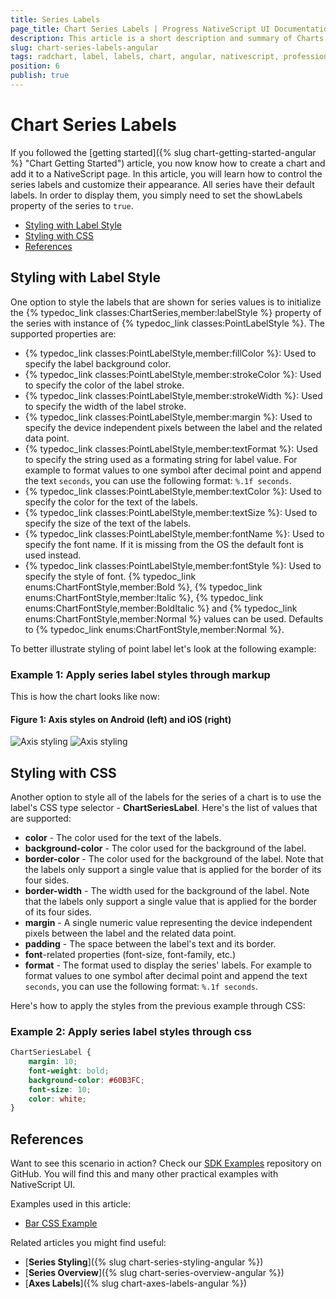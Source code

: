 ```yaml
---
title: Series Labels
page_title: Chart Series Labels | Progress NativeScript UI Documentation
description: This article is a short description and summary of Charts labels features.
slug: chart-series-labels-angular
tags: radchart, label, labels, chart, angular, nativescript, professional, ui
position: 6
publish: true
---
```


# Chart Series Labels

If you followed the [getting started]({% slug chart-getting-started-angular %} "Chart Getting Started") article, you now know how to create a chart and add it to a NativeScript page. In this article, you will learn how to control the series labels and customize their appearance. All series have their default labels. In order to display them, you simply need to set the showLabels property of the series to `true`.

* [Styling with Label Style](#styling-with-label-style)
* [Styling with CSS](#styling-with-css)
* [References](#references)

## Styling with Label Style

One option to style the labels that are shown for series values is to initialize the {% typedoc_link classes:ChartSeries,member:labelStyle %} property of the series with instance of {% typedoc_link classes:PointLabelStyle %}. The supported properties are:

* {% typedoc_link classes:PointLabelStyle,member:fillColor %}: Used to specify the label background color.
* {% typedoc_link classes:PointLabelStyle,member:strokeColor %}: Used to specify the color of the label stroke.
* {% typedoc_link classes:PointLabelStyle,member:strokeWidth %}: Used to specify the width of the label stroke.
* {% typedoc_link classes:PointLabelStyle,member:margin %}: Used to specify the device independent pixels between the label and the related data point.
* {% typedoc_link classes:PointLabelStyle,member:textFormat %}: Used to specify the string used as a formating string for label value. For example to format values to one symbol after decimal point and append the text `seconds`, you can use the following format: `%.1f seconds`.
* {% typedoc_link classes:PointLabelStyle,member:textColor %}: Used to specify the color for the text of the labels.
* {% typedoc_link classes:PointLabelStyle,member:textSize %}: Used to specify the size of the text of the labels.
* {% typedoc_link classes:PointLabelStyle,member:fontName %}: Used to specify the font name. If it is missing from the OS the default font is used instead.
* {% typedoc_link classes:PointLabelStyle,member:fontStyle %}: Used to specify the style of font. {% typedoc_link enums:ChartFontStyle,member:Bold %}, {% typedoc_link enums:ChartFontStyle,member:Italic %}, {% typedoc_link enums:ChartFontStyle,member:BoldItalic %} and {% typedoc_link enums:ChartFontStyle,member:Normal %} values can be used. Defaults to {% typedoc_link enums:ChartFontStyle,member:Normal %}.

To better illustrate styling of point label let's look at the following example:

### Example 1: Apply series label styles through markup

<snippet id='chart-angular-labels-styling'/>

This is how the chart looks like now:

#### Figure 1: Axis styles on Android (left) and iOS (right)

![Axis styling](../../../img/ns_ui//labels_styling_android.png "Labels Styling on Android") ![Axis styling](../../../img/ns_ui//labels_styling_ios.png "Labels Styling on iOS")

## Styling with CSS

Another option to style all of the labels for the series of a chart is to use the label's CSS type selector - **ChartSeriesLabel**. Here's the list of values that are supported:

* **color** - The color used for the text of the labels.
* **background-color** - The color used for the background of the label.
* **border-color** - The color used for the background of the label. Note that the labels only support a single value that is applied for the border of its four sides.
* **border-width** - The width used for the background of the label. Note that the labels only support a single value that is applied for the border of its four sides.
* **margin** - A single numeric value representing the device independent pixels between the label and the related data point.
* **padding** - The space between the label's text and its border.
* **font**-related properties (font-size, font-family, etc.)
* **format** -  The format used to display the series' labels. For example to format values to one symbol after decimal point and append the text `seconds`, you can use the following format: `%.1f seconds`.

Here's how to apply the styles from the previous example through CSS:

### Example 2: Apply series label styles through css

``` CSS
ChartSeriesLabel {
    margin: 10;
    font-weight: bold;
    background-color: #60B3FC;
    font-size: 10;
    color: white;
}
```

## References

Want to see this scenario in action?
Check our [SDK Examples](https://github.com/NativeScript/nativescript-ui-samples-angular) repository on GitHub. You will find this and many other practical examples with NativeScript UI.

Examples used in this article:

* [Bar CSS Example](https://github.com/NativeScript/nativescript-ui-samples-angular/tree/master/chart/app/examples/css)

Related articles you might find useful:

* [**Series Styling**]({% slug chart-series-styling-angular %})
* [**Series Overview**]({% slug chart-series-overview-angular %})
* [**Axes Labels**]({% slug chart-axes-labels-angular %})
